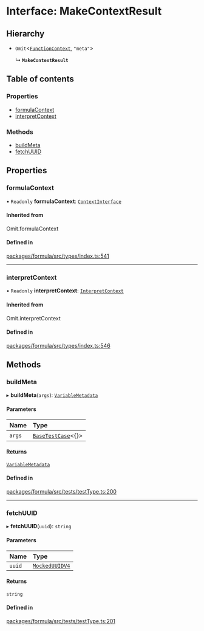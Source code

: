 # Interface: MakeContextResult

## Hierarchy

- `Omit`<[`FunctionContext`](FunctionContext.md), ``"meta"``\>

  ↳ **`MakeContextResult`**

## Table of contents

### Properties

- [formulaContext](MakeContextResult.md#formulacontext)
- [interpretContext](MakeContextResult.md#interpretcontext)

### Methods

- [buildMeta](MakeContextResult.md#buildmeta)
- [fetchUUID](MakeContextResult.md#fetchuuid)

## Properties

### <a id="formulacontext" name="formulacontext"></a> formulaContext

• `Readonly` **formulaContext**: [`ContextInterface`](ContextInterface.md)

#### Inherited from

Omit.formulaContext

#### Defined in

[packages/formula/src/types/index.ts:541](https://github.com/mashcard/mashcard/blob/main/packages/formula/src/types/index.ts#L541)

___

### <a id="interpretcontext" name="interpretcontext"></a> interpretContext

• `Readonly` **interpretContext**: [`InterpretContext`](InterpretContext.md)

#### Inherited from

Omit.interpretContext

#### Defined in

[packages/formula/src/types/index.ts:546](https://github.com/mashcard/mashcard/blob/main/packages/formula/src/types/index.ts#L546)

## Methods

### <a id="buildmeta" name="buildmeta"></a> buildMeta

▸ **buildMeta**(`args`): [`VariableMetadata`](VariableMetadata.md)

#### Parameters

| Name | Type |
| :------ | :------ |
| `args` | [`BaseTestCase`](BaseTestCase.md)<{}\> |

#### Returns

[`VariableMetadata`](VariableMetadata.md)

#### Defined in

[packages/formula/src/tests/testType.ts:200](https://github.com/mashcard/mashcard/blob/main/packages/formula/src/tests/testType.ts#L200)

___

### <a id="fetchuuid" name="fetchuuid"></a> fetchUUID

▸ **fetchUUID**(`uuid`): `string`

#### Parameters

| Name | Type |
| :------ | :------ |
| `uuid` | [`MockedUUIDV4`](../README.md#mockeduuidv4) |

#### Returns

`string`

#### Defined in

[packages/formula/src/tests/testType.ts:201](https://github.com/mashcard/mashcard/blob/main/packages/formula/src/tests/testType.ts#L201)
